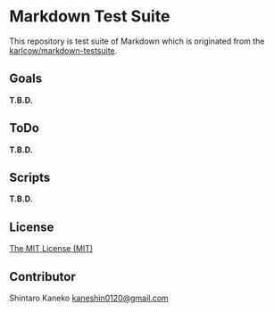 # Markdown Test Suite

This repository is test suite of Markdown which is originated from the [karlcow/markdown-testsuite](https://github.com/karlcow/markdown-testsuite).

## Goals

**T.B.D.**

## ToDo

**T.B.D.**

## Scripts

**T.B.D.**

## License

[The MIT License (MIT)](https://github.com/backdown/backdown/blob/master/LICENSE)

## Contributor

Shintaro Kaneko <kaneshin0120@gmail.com>

